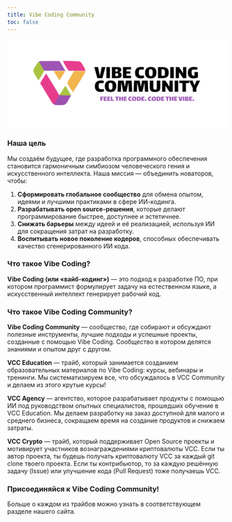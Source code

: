 ```yaml
---
title: Vibe Coding Community
toc: false
---
```


![Vibe Coding Community](head.png)

### **Наша цель**  
Мы создаём будущее, где разработка программного обеспечения становится гармоничным симбиозом человеческого гения и искусственного интеллекта. Наша миссия — объединить новаторов, чтобы:  
1. **Сформировать глобальное сообщество** для обмена опытом, идеями и лучшими практиками в сфере ИИ-кодинга.  
2. **Разрабатывать open source-решения**, которые делают программирование быстрее, доступнее и эстетичнее.  
3. **Снижать барьеры** между идеей и её реализацией, используя ИИ для сокращения затрат на разработку.  
4. **Воспитывать новое поколение кодеров**, способных обеспечивать качество сгенерированного ИИ кода.  

### Что такое Vibe Coding?

**Vibe Coding (или «вайб-кодинг»)** — это подход к разработке ПО, при котором программист формулирует задачу на естественном языке, а искусственный интеллект генерирует рабочий код.

### Что такое Vibe Coding Community?

**Vibe Coding Community** — сообщество, где собирают и обсуждают полезные инструменты, лучшие подходы и успешные проекты, созданные с помощью Vibe Coding. Сообщество в котором делятся знаниями и опытом друг с другом.

**VCC Education** — трайб, который занимается созданием образовательных материалов по Vibe Coding: курсы, вебинары и тренинги. Мы систематизируем все, что обсуждалось в VCC Community и делаем из этого крутые курсы!

**VCC Agency** — агентство, которое разрабатывает продукты с помощью ИИ под руководством опытных специалистов, прошедших обучение в VCC Education. Мы делаем разработку на заказ доступной для малого и среднего бизнеса, сокращаем время на создание продуктов и снижаем затраты.

**VCC Crypto** — трайб, который поддерживает Open Source проекты и мотивирует участников вознаграждениями криптовалюты VCC. Если ты автор проекта, ты будешь получать криптовалюту VCC за каждый git clone твоего проекта. Если ты контрибьютор, то за каждую решённую задачу (Issue) или улучшение кода (Pull Request) тоже получаешь VCC.

### Присоединяйся к Vibe Coding Community!

Больше о каждом из трайбов можно узнать в соответствующем разделе нашего сайта.

